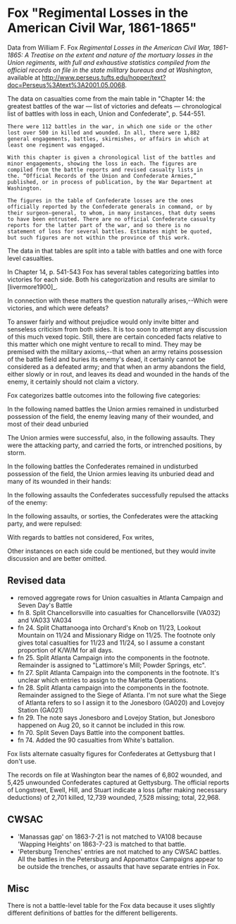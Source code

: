 # Fox "Regimental Losses in the American Civil War, 1861-1865"

Data from William F. Fox *Regimental Losses in the American Civil War,
1861-1865: A Treatise on the extent and nature of the mortuary losses
in the Union regiments, with full and exhaustive statistics compiled
from the official records on file in the state military bureaus and at
Washington*, available at
http://www.perseus.tufts.edu/hopper/text?doc=Perseus%3Atext%3A2001.05.0068.

The data on casualties come from the main table in "Chapter 14: the
greatest battles of the war — list of victories and defeats —
chronological list of battles with loss in each, Union and
Confederate", p. 544-551.

    There were 112 battles in the war, in which one side or the other
    lost over 500 in killed and wounded. In all, there were 1,882
    general engagements, battles, skirmishes, or affairs in which at
    least one regiment was engaged.

    With this chapter is given a chronological list of the battles and
    minor engagements, showing the loss in each. The figures are
    compiled from the battle reports and revised casualty lists in
    the. “Official Records of the Union and Confederate Armies,”
    published, or in process of publication, by the War Department at
    Washington.

    The figures in the table of Confederate losses are the ones
    officially reported by the Confederate generals in command, or by
    their surgeon-general, to whom, in many instances, that duty seems
    to have been entrusted. There are no official Confederate casualty
    reports for the latter part of the war, and so there is no
    statement of loss for several battles. Estimates might be quoted,
    but such figures are not within the province of this work.

The data in that tables are split into a table with battles and one with
force level casualties.

In Chapter 14, p. 541-543 Fox has several tables categorizing battles into
victories for each side. Both his categorization and results are similar
to [livermore1900]_.

   In connection with these matters the question naturally arises,--Which
   were victories, and which were defeats?

   To answer fairly and without prejudice would only invite bitter and
   senseless criticism from both sides. It is too soon to attempt any
   discussion of this much vexed topic. Still, there are certain conceded
   facts relative to this matter which one might venture to recall to
   mind. They may be premised with the military axioms,--that when an
   army retains possession of the battle field and buries its enemy's
   dead, it certainly cannot be considered as a defeated army; and that
   when an army abandons the field, either slowly or in rout, and leaves
   its dead and wounded in the hands of the enemy, it certainly should
   not claim a victory.

Fox categorizes battle outcomes into the following five categories:

   In the following named battles the Union armies remained in
   undisturbed possession of the field, the enemy leaving many of their
   wounded, and most of their dead unburied

   The Union armies were successful, also, in the following
   assaults. They were the attacking party, and carried the forts, or
   intrenched positions, by storm.

   In the following battles the Confederates remained in undisturbed
   possession of the field, the Union armies leaving its unburied dead
   and many of its wounded in their hands:

   In the following assaults the Confederates successfully repulsed the
   attacks of the enemy:

   In the following assaults, or sorties, the Confederates were the
   attacking party, and were repulsed:

With regards to battles not considered, Fox writes,

  Other instances on each side could be mentioned, but they would
  invite discussion and are better omitted.

## Revised data

- removed aggregate rows for Union casualties in Atlanta Campaign and Seven Day's Battle
- fn 8. Split Chancellorsville into casualties for Chancellorsville (VA032) and VA033 VA034 
- fn 24. Split Chattanooga into Orchard's Knob on 11/23, Lookout
  Mountain on 11/24 and Missionary Ridge on 11/25. The footnote only
  gives total casualties for 11/23 and 11/24, so I assume a constant
  proportion of K/W/M for all days.
- fn 25. Split Atlanta Campaign into the components in the footnote.  Remainder is assigned to 
  "Lattimore's Mill; Powder Springs, etc". 
- fn 27. Split Atlanta Campaign into the components in the footnote.  It's unclear which entries
  to assign to the Marietta Operations.
- fn 28. Split Atlanta campaign into the components in the footnote. Remainder assigned to the Siege of Atlanta.
  I'm not sure what the Siege of Atlanta refers to so I assign it to the Jonesboro (GA020) and Lovejoy Station (GA021)
- fn 29. The note says Jonesboro and Lovejoy Station, but Jonesboro
  happened on Aug 20, so it cannot be included in this row.
- fn 70. Split Seven Days Battle into the component battles.
- fn 74. Added the 90 casualties from White's battalion.

Fox lists alternate casualty figures for Confederates at Gettysburg that I don't use.

   The records on file at Washington bear the names of 6,802 wounded,
   and 5,425 unwounded Confederates captured at Gettysburg. The
   official reports of Longstreet, Ewell, Hill, and Stuart indicate a
   loss (after making necessary deductions) of 2,701 killed, 12,739
   wounded, 7,528 missing; total, 22,968.

## CWSAC 

- 'Manassas gap' on 1863-7-21 is not matched to VA108 because 'Wapping Heights' on 1863-7-23 is matched to that battle.
- 'Petersburg Trenches' entries are not matched to any CWSAC battles.
   All the battles in the Petersburg and Appomattox Campaigns appear to be outside the trenches, or assaults that have separate entries in Fox.

## Misc

There is not a battle-level table for the Fox data because it uses slightly different definitions of battles for the different belligerents.
